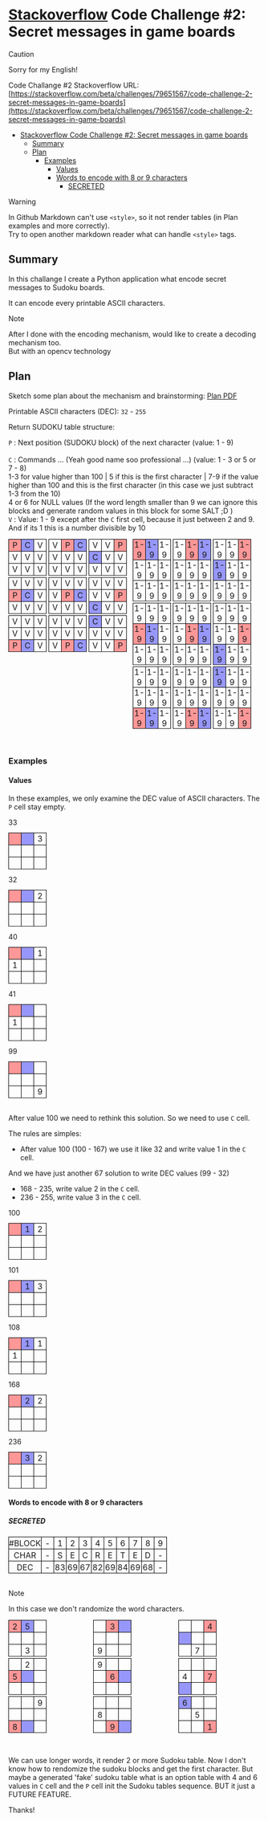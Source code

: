 # [Stackoverflow](https://stackoverflow.com) Code Challenge #2: Secret messages in game boards


> [!CAUTION]
> Sorry for my English!


Code Challange #2 Stackoverflow URL: [https://stackoverflow.com/beta/challenges/79651567/code-challenge-2-secret-messages-in-game-boards](https://stackoverflow.com/beta/challenges/79651567/code-challenge-2-secret-messages-in-game-boards)

- [Stackoverflow Code Challenge #2: Secret messages in game boards](#stackoverflow-code-challenge-2-secret-messages-in-game-boards)
  - [Summary](#summary)
  - [Plan](#plan)
    - [Examples](#examples)
      - [Values](#values)
      - [Words to encode with 8 or 9 characters](#words-to-encode-with-8-or-9-characters)
        - [SECRETED](#secreted)


> [!WARNING]  
> In Github Markdown can't use `<style>`, so it not render tables (in Plan examples and more correctly). <br/>Try to open another markdown reader what can handle `<style>` tags. 

## Summary

In this challange I create a Python application what encode secret messages to Sudoku boards.

It can encode every printable ASCII characters. 

> [!NOTE]
> After I done with the encoding mechanism, would like to create a decoding mechanism too.<br/>But with an opencv technology

## Plan

Sketch some plan about the mechanism and brainstorming: [Plan PDF](./README/Stackoverflow_-_Code_Challange_2_Plan.pdf)

Printable ASCII characters (DEC): `32` - `255`


Return SUDOKU table structure:

`P` : Next position (SUDOKU block) of the next character (value: 1 - 9)<br/>
<br/>
`C` : Commands ... (Yeah good name soo professional ...) (value: 1 - 3 or 5 or 7 - 8)<br/>
 1-3 for value higher than 100 | 5 if this is the first character | 7-9 if the value higher than 100 and this is the first character (in this case we just subtract  1-3 from the 10)<br/>
4 or 6 for NULL values (If the word length smaller than 9 we can ignore this blocks and generate random values in this block for some SALT ;D )
<br/>
`V` : Value: 1 - 9 except after the `C` first cell, because it just between 2 and 9. And if its 1 this is a number divisible by 10
<br/>

<style>
    .flex-wrap {
        display: flex;
        flex-flow: row wrap;
        gap: 12px
    }

    table {
        padding: 0;
        margin: 0;
    }

    td {
        border: 1px solid black;
        width: 24px;
        height: 24px;
        text-align: center;
        padding: 0;
    }

    .flex-col {
        display: flex;
        flex-flow: column;
        gap: 3px;
        padding-bottom: 32px
    }

    .flex-row {
        display: flex;
        flex-flow: row;
        gap: 4px;
    }

    td[data-status="P"] {
        background-color: rgba(255, 50, 50, 0.5)
    }

    td[data-status="C"] {
        background-color: rgba(50, 50, 250, 0.5)
    }
</style>

<div class="flex-wrap">
<div class="flex-col">
<div class="flex-row">
<table>
<tr> <td data-status="P">P</td><td data-status="C">C</td><td>V</td> <tr>
<tr> <td>V</td><td>V</td><td>V</td> <tr>
<tr> <td>V</td><td>V</td><td>V</td> <tr>
</table>
<table>
<tr> <td>V</td><td data-status="P">P</td><td data-status="C">C</td> <tr>
<tr> <td>V</td><td>V</td><td>V</td> <tr>
<tr> <td>V</td><td>V</td><td>V</td> <tr>
</table>
<table>
<tr> <td>V</td><td>V</td><td data-status="P">P</td> <tr>
<tr> <td data-status="C">C</td><td>V</td><td>V</td> <tr>
<tr> <td>V</td><td>V</td><td>V</td> <tr>
</table>
</div>
<div class="flex-row">
<table>
<tr> <td>V</td><td>V</td><td>V</td> <tr>
<tr> <td data-status="P">P</td><td data-status="C">C</td><td>V</td> <tr>
<tr> <td>V</td><td>V</td><td>V</td> <tr>
</table>
<table>
<tr> <td>V</td><td>V</td><td>V</td> <tr>
<tr> <td>V</td><td data-status="P">P</td><td data-status="C">C</td> <tr>
<tr> <td>V</td><td>V</td><td>V</td> <tr>
</table>
<table>
<tr> <td>V</td><td>V</td><td>V</td> <tr>
<tr> <td>V</td><td>V</td><td data-status="P">P</td> <tr>
<tr> <td data-status="C">C</td><td>V</td><td>V</td> <tr>
</table>
</div>
<div class="flex-row">
<table>
<tr> <td>V</td><td>V</td><td>V</td> <tr>
<tr> <td>V</td><td>V</td><td>V</td> <tr>
<tr> <td data-status="P">P</td><td data-status="C">C</td><td>V</td> <tr>
</table>
<table>
<tr> <td>V</td><td>V</td><td>V</td> <tr>
<tr> <td>V</td><td>V</td><td>V</td> <tr>
<tr> <td>V</td><td data-status="P">P</td><td data-status="C">C</td> <tr>
</table>
<table>
<tr> <td data-status="C">C</td><td>V</td><td>V</td> <tr>
<tr> <td>V</td><td>V</td><td>V</td> <tr>
<tr> <td>V</td><td>V</td><td data-status="P">P</td> <tr>
</table>
</div>
</div>
<div class="flex-col" style="font-size: 10px">
<div class="flex-row">
<table>
<tr> <td data-status="P">1-9</td><td data-status="C"> 1-9</td><td> 1-9</td> <tr>
<tr> <td>1-9</td><td>1-9</td> <td>1-9</td> <tr>
<tr> <td>1-9</td><td>1-9</td> <td>1-9</td> <tr>
</table>
<table>
<tr>  <td>1-9</td><td data-status="P">1-9</td><td data-status="C">1-9</td> <tr>
<tr>  <td> 1-9</td> <td>1-9</td> <td>1-9</td> <tr>
<tr>  <td>1-9</td> <td>1-9</td><td>1-9</td> <tr>
</table>
<table>
<tr>  <td>1-9</td> <td>1-9</td><td data-status="P">1-9</td> <tr>
<tr> <td data-status="C"> 1-9</td> <td>1-9</td> <td>1-9</td> <tr>
<tr>  <td>1-9</td> <td>1-9</td> <td>1-9</td> <tr>
</table>
</div>
<div class="flex-row">
<table>
<tr>  <td>1-9</td> <td>1-9</td> <td>1-9</td> <tr>
<tr> <td data-status="P">1-9</td><td data-status="C">1-9</td> <td>1-9</td> <tr>
<tr>  <td>1-9</td> <td>1-9</td> <td>1-9</td> <tr>
</table>
<table>
<tr>  <td>1-9</td> <td>1-9</td> <td>1-9</td> <tr>
<tr>  <td>1-9</td><td data-status="P">1-9</td><td data-status="C"> 1-9</td> <tr>
<tr>  <td> 1-9</td> <td>1-9</td> <td>1-9</td> <tr>
</table>
<table>
<tr>  <td>1-9</td> <td>1-9</td> <td>1-9</td> <tr>
<tr>  <td>1-9</td> <td>1-9</td><td data-status="P">1-9</td> <tr>
<tr> <td data-status="C"> 1-9</td> <td> 1-9</td> <td>1-9</td> <tr>
</table>
</div>
<div class="flex-row">
<table>
<tr>  <td>1-9</td> <td>1-9</td> <td>1-9</td> <tr>
<tr>  <td>1-9</td> <td>1-9</td> <td>1-9</td> <tr>
<tr> <td data-status="P">1-9</td><td data-status="C"> 1-9</td> <td> 1-9</td> <tr>
</table>
<table>
<tr>  <td> 1-9</td> <td>1-9</td> <td>1-9</td> <tr>
<tr>  <td>1-9</td> <td>1-9</td> <td>1-9</td> <tr>
<tr>  <td>1-9</td><td data-status="P">1-9</td><td data-status="C"> 1-9</td> <tr>
</table>
<table>
<tr> <td data-status="C"> 1-9</td> <td> 1-9</td> <td>1-9</td> <tr>
<tr>  <td>1-9</td> <td>1-9</td> <td>1-9</td> <tr>
<tr>  <td>1-9</td> <td>1-9</td><td data-status="P">1-9</td> <tr>
</table>
</div>
</div>
</div>


### Examples

#### Values

In these examples, we only examine the DEC value of ASCII characters. The `P` cell stay empty.

<div class="flex-wrap">
<table>
33
<tr><td data-status="P"> </td><td data-status="C"> </td><td>3</td><tr>
<tr><td> </td><td> </td><td> </td><tr>
<tr><td> </td><td> </td><td> </td><tr>
</table>

<table>
32
<tr><td data-status="P"> </td><td data-status="C"> </td><td>2</td><tr>
<tr><td> </td><td> </td><td> </td><tr>
<tr><td> </td><td> </td><td> </td><tr>
</table>

<table>
40
<tr><td data-status="P"> </td><td data-status="C"> </td><td>1</td><tr>
<tr><td>1</td><td> </td><td> </td><tr>
<tr><td> </td><td> </td><td> </td><tr>
</table>

<table>
41
<tr><td data-status="P"> </td><td data-status="C"> </td><td> </td><tr>
<tr><td>1</td><td> </td><td> </td><tr>
<tr><td> </td><td> </td><td> </td><tr>
</table>

<table>
99
<tr><td data-status="P"> </td><td data-status="C"> </td><td> </td><tr>
<tr><td> </td><td> </td><td> </td><tr>
<tr><td> </td><td> </td><td>9</td><tr>
</table>
</div>

<br/>

After value 100 we need to rethink this solution. So we need to use `C` cell.

The rules are simples:

 - After value 100 (100 - 167) we use it like 32 and write value 1 in the `C` cell.

And we have just another 67 solution to write DEC values (99 - 32)

 - 168 - 235, write value 2 in the `C` cell.
 - 236 - 255, write value 3 in the `C` cell.

<div class="flex-wrap">
<table>
100
<tr><td data-status="P"> </td><td data-status="C">1</td><td>2</td><tr>
<tr><td> </td><td> </td><td> </td><tr>
<tr><td> </td><td> </td><td> </td><tr>
</table>

<table>
101
<tr><td data-status="P"> </td><td data-status="C">1</td><td>3</td><tr>
<tr><td> </td><td> </td><td> </td><tr>
<tr><td> </td><td> </td><td> </td><tr>
</table>

<table>
108
<tr><td data-status="P"> </td><td data-status="C">1</td><td>1</td><tr>
<tr><td>1</td><td> </td><td> </td><tr>
<tr><td> </td><td> </td><td> </td><tr>
</table>

<table>
168
<tr><td data-status="P"> </td><td data-status="C">2</td><td>2</td><tr>
<tr><td> </td><td> </td><td> </td><tr>
<tr><td> </td><td> </td><td> </td><tr>
</table>

<table>
236
<tr><td data-status="P"> </td><td data-status="C">3</td><td>2</td><tr>
<tr><td> </td><td> </td><td> </td><tr>
<tr><td> </td><td> </td><td> </td><tr>
</table>
</div>


#### Words to encode with 8 or 9 characters

##### SECRETED

||||||||||||
|-|-|-|-|-|-|-|-|-|-|-|
|#BLOCK|-|1 |2 |3 |4 |5 |6 |7 |8 |9 |
|CHAR |-|S |E |C |R |E |T |E |D |-|
|DEC  |-|83|69|67|82|69|84|69|68|-|

<br/>

> [!NOTE]
> In this case we don't randomize the word characters.
 
<div class="flex-col" style="font-size: 10px">
<div class="flex-row">
<table>
<tr> <td data-status="P">2</td><td data-status="C">5</td><td>  </td> <tr>
<tr> <td> </td><td> </td> <td> </td> <tr>
<tr> <td> </td><td>3</td><td></td> <tr>
</table>
<table>
<tr>  <td> </td><td data-status="P">3</td><td data-status="C"> </td> <tr>
<tr>  <td>  </td> <td> </td> <td> </td> <tr>
<tr>  <td>9</td> <td> </td><td> </td> <tr>
</table>
<table>
<tr>  <td> </td> <td> </td><td data-status="P">4</td> <tr>
<tr> <td data-status="C">  </td> <td> </td> <td> </td> <tr>
<tr>  <td> </td> <td>7</td> <td> </td> <tr>
</table>
</div>
<div class="flex-row">
<table>
<tr>  <td></td> <td>2</td> <td> </td> <tr>
<tr> <td data-status="P">5</td><td data-status="C"> </td> <td> </td> <tr>
<tr>  <td> </td> <td> </td> <td> </td> <tr>
</table>
<table>
<tr>  <td>9</td> <td> </td> <td> </td> <tr>
<tr>  <td> </td><td data-status="P">6</td><td data-status="C">  </td> <tr>
<tr>  <td>  </td> <td> </td> <td> </td> <tr>
</table>
<table>
<tr>  <td> </td> <td> </td> <td> </td> <tr>
<tr>  <td>4</td> <td> </td><td data-status="P">7</td> <tr>
<tr> <td data-status="C">  </td> <td>  </td> <td> </td> <tr>
</table>
</div>
<div class="flex-row">
<table>
<tr>  <td> </td> <td> </td> <td>9</td> <tr>
<tr>  <td> </td> <td> </td> <td> </td> <tr>
<tr> <td data-status="P">8</td><td data-status="C">  </td> <td>  </td> <tr>
</table>
<table>
<tr>  <td>  </td> <td> </td> <td> </td> <tr>
<tr>  <td>8</td> <td> </td> <td> </td> <tr>
<tr>  <td> </td><td data-status="P">9</td><td data-status="C">  </td> <tr>
</table>
<table>
<tr> <td data-status="C">6</td> <td>  </td> <td> </td> <tr>
<tr>  <td> </td> <td>5</td><td> </td> <tr>
<tr>  <td> </td> <td> </td><td data-status="P">1</td> <tr>
</table>
</div>
</div>

We can use longer words, it render 2 or more Sudoku table. Now I don't know how to rendomize the sudoku blocks and get the first character. But maybe a generated 'fake' sudoku table what is an option table with 4 and 6 values in `C` cell and the `P` cell init the Sudoku tables sequence. BUT it just a FUTURE FEATURE.

Thanks!